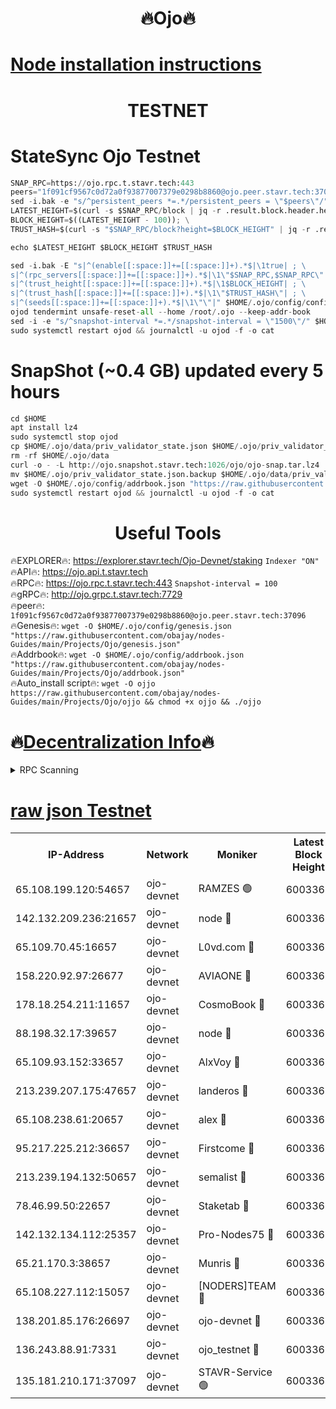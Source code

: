 <h1 align="center"> 🔥Ojo🔥</h1>

[Node installation instructions](https://github.com/obajay/nodes-Guides/tree/main/Projects/Ojo)
=

<h1 align="center"> TESTNET</h1>

# StateSync Ojo Testnet
```python
SNAP_RPC=https://ojo.rpc.t.stavr.tech:443
peers="1f091cf9567c0d72a0f93877007379e0298b8860@ojo.peer.stavr.tech:37096"
sed -i.bak -e "s/^persistent_peers *=.*/persistent_peers = \"$peers\"/" $HOME/.ojo/config/config.toml
LATEST_HEIGHT=$(curl -s $SNAP_RPC/block | jq -r .result.block.header.height); \
BLOCK_HEIGHT=$((LATEST_HEIGHT - 100)); \
TRUST_HASH=$(curl -s "$SNAP_RPC/block?height=$BLOCK_HEIGHT" | jq -r .result.block_id.hash)

echo $LATEST_HEIGHT $BLOCK_HEIGHT $TRUST_HASH

sed -i.bak -E "s|^(enable[[:space:]]+=[[:space:]]+).*$|\1true| ; \
s|^(rpc_servers[[:space:]]+=[[:space:]]+).*$|\1\"$SNAP_RPC,$SNAP_RPC\"| ; \
s|^(trust_height[[:space:]]+=[[:space:]]+).*$|\1$BLOCK_HEIGHT| ; \
s|^(trust_hash[[:space:]]+=[[:space:]]+).*$|\1\"$TRUST_HASH\"| ; \
s|^(seeds[[:space:]]+=[[:space:]]+).*$|\1\"\"|" $HOME/.ojo/config/config.toml
ojod tendermint unsafe-reset-all --home /root/.ojo --keep-addr-book
sed -i -e "s/^snapshot-interval *=.*/snapshot-interval = \"1500\"/" $HOME/.ojo/config/app.toml
sudo systemctl restart ojod && journalctl -u ojod -f -o cat
```
# SnapShot (~0.4 GB) updated every 5 hours
```python
cd $HOME
apt install lz4
sudo systemctl stop ojod
cp $HOME/.ojo/data/priv_validator_state.json $HOME/.ojo/priv_validator_state.json.backup
rm -rf $HOME/.ojo/data
curl -o - -L http://ojo.snapshot.stavr.tech:1026/ojo/ojo-snap.tar.lz4 | lz4 -c -d - | tar -x -C $HOME/.ojo --strip-components 2
mv $HOME/.ojo/priv_validator_state.json.backup $HOME/.ojo/data/priv_validator_state.json
wget -O $HOME/.ojo/config/addrbook.json "https://raw.githubusercontent.com/obajay/nodes-Guides/main/Projects/Ojo/addrbook.json"
sudo systemctl restart ojod && journalctl -u ojod -f -o cat
```
 <h1 align="center"> Useful Tools</h1>

🔥EXPLORER🔥:        https://explorer.stavr.tech/Ojo-Devnet/staking        `Indexer "ON"` \
🔥API🔥:                     https://ojo.api.t.stavr.tech \
🔥RPC🔥:                    https://ojo.rpc.t.stavr.tech:443              `Snapshot-interval = 100` \
🔥gRPC🔥:                  http://ojo.grpc.t.stavr.tech:7729 \
🔥peer🔥:                   `1f091cf9567c0d72a0f93877007379e0298b8860@ojo.peer.stavr.tech:37096` \
🔥Genesis🔥:    ```wget -O $HOME/.ojo/config/genesis.json "https://raw.githubusercontent.com/obajay/nodes-Guides/main/Projects/Ojo/genesis.json"``` \
🔥Addrbook🔥:    ```wget -O $HOME/.ojo/config/addrbook.json "https://raw.githubusercontent.com/obajay/nodes-Guides/main/Projects/Ojo/addrbook.json"``` \
🔥Auto_install script🔥: ```wget -O ojjo https://raw.githubusercontent.com/obajay/nodes-Guides/main/Projects/Ojo/ojjo && chmod +x ojjo && ./ojjo```

🔥[Decentralization Info](https://github.com/obajay/StateSync-snapshots/tree/main/Projects/Ojo/Decentralization)🔥
=


<details>
<summary>RPC Scanning</summary>

<h2 align="center"> We scan nodes in real time every 4 hours. And we provide the final result of RPC endpoints.
We cannot influence the operation of these nodes in any way. </h2>


```python
If Voting Power is higher than 0 --> then the Node is a validator of the network and may be subject to attack and be a potential threat to the chain.
```
```python
We marked such validators with a red symbol
```

</details>

[raw json Testnet](https://rpc-check.ojot.stavr.tech/ojot/rpc-ojot-result.json)
=


<table><tr><th>IP-Address</th><th>Network</th><th>Moniker</th><th>Latest Block Height</th><th>Earliest Block Height</th><th>Catching Up</th><th>Tx Index</th><th>Voting Power</th><th>Scan Time</th></tr><tr><td>65.108.199.120:54657</td><td>ojo-devnet</td><td>RAMZES 🟢</td><td>6003364</td><td>306156</td><td>False</td><td>on</td><td>0</td><td>2024-03-22T17:21:21.577197628UTC</td></tr><tr><td>142.132.209.236:21657</td><td>ojo-devnet</td><td>node 🔴</td><td>6003367</td><td>350001</td><td>False</td><td>on</td><td>1999</td><td>2024-03-22T17:21:40.597305358UTC</td></tr><tr><td>65.109.70.45:16657</td><td>ojo-devnet</td><td>L0vd.com 🔴</td><td>6003368</td><td>695918</td><td>False</td><td>off</td><td>998</td><td>2024-03-22T17:21:46.089251832UTC</td></tr><tr><td>158.220.92.97:26677</td><td>ojo-devnet</td><td>AVIAONE 🔴</td><td>6003367</td><td>2754001</td><td>False</td><td>on</td><td>19926</td><td>2024-03-22T17:21:37.791471157UTC</td></tr><tr><td>178.18.254.211:11657</td><td>ojo-devnet</td><td>CosmoBook 🔴</td><td>6003367</td><td>4392001</td><td>False</td><td>off</td><td>1047</td><td>2024-03-22T17:21:40.921543324UTC</td></tr><tr><td>88.198.32.17:39657</td><td>ojo-devnet</td><td>node 🔴</td><td>6003368</td><td>4710001</td><td>False</td><td>on</td><td>110007</td><td>2024-03-22T17:21:43.177080934UTC</td></tr><tr><td>65.109.93.152:33657</td><td>ojo-devnet</td><td>AlxVoy 🔴</td><td>6003367</td><td>4943001</td><td>False</td><td>on</td><td>6350855</td><td>2024-03-22T17:21:40.372234190UTC</td></tr><tr><td>213.239.207.175:47657</td><td>ojo-devnet</td><td>landeros 🔴</td><td>6003367</td><td>4967924</td><td>False</td><td>off</td><td>11083</td><td>2024-03-22T17:21:38.006389222UTC</td></tr><tr><td>65.108.238.61:20657</td><td>ojo-devnet</td><td>alex 🔴</td><td>6003364</td><td>5131001</td><td>False</td><td>on</td><td>11359</td><td>2024-03-22T17:21:21.259173051UTC</td></tr><tr><td>95.217.225.212:36657</td><td>ojo-devnet</td><td>Firstcome 🔴</td><td>6003365</td><td>5251946</td><td>False</td><td>on</td><td>13566</td><td>2024-03-22T17:21:27.010039847UTC</td></tr><tr><td>213.239.194.132:50657</td><td>ojo-devnet</td><td>semalist 🔴</td><td>6003364</td><td>5540522</td><td>False</td><td>on</td><td>21037</td><td>2024-03-22T17:21:21.833532629UTC</td></tr><tr><td>78.46.99.50:22657</td><td>ojo-devnet</td><td>Staketab 🔴</td><td>6003368</td><td>5668501</td><td>False</td><td>on</td><td>1276</td><td>2024-03-22T17:21:46.300868819UTC</td></tr><tr><td>142.132.134.112:25357</td><td>ojo-devnet</td><td>Pro-Nodes75 🔴</td><td>6003364</td><td>5903364</td><td>False</td><td>on</td><td>24651</td><td>2024-03-22T17:21:24.382729996UTC</td></tr><tr><td>65.21.170.3:38657</td><td>ojo-devnet</td><td>Munris 🔴</td><td>6003365</td><td>5903365</td><td>False</td><td>off</td><td>20123</td><td>2024-03-22T17:21:26.720015103UTC</td></tr><tr><td>65.108.227.112:15057</td><td>ojo-devnet</td><td>[NODERS]TEAM 🔴</td><td>6003368</td><td>5903368</td><td>False</td><td>off</td><td>9999</td><td>2024-03-22T17:21:45.538201098UTC</td></tr><tr><td>138.201.85.176:26697</td><td>ojo-devnet</td><td>ojo-devnet 🔴</td><td>6003368</td><td>5903368</td><td>False</td><td>on</td><td>1000024000</td><td>2024-03-22T17:21:45.783559896UTC</td></tr><tr><td>136.243.88.91:7331</td><td>ojo-devnet</td><td>ojo_testnet 🔴</td><td>6003365</td><td>5982345</td><td>False</td><td>off</td><td>1000</td><td>2024-03-22T17:21:29.272035504UTC</td></tr><tr><td>135.181.210.171:37097</td><td>ojo-devnet</td><td>STAVR-Service 🟢</td><td>6003364</td><td>6003201</td><td>False</td><td>on</td><td>0</td><td>2024-03-22T17:21:22.131208241UTC</td></tr></table>
